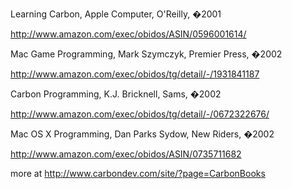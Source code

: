 Learning Carbon,
Apple Computer,
O'Reilly,
�2001

http://www.amazon.com/exec/obidos/ASIN/0596001614/

Mac Game Programming,
Mark Szymczyk,
Premier Press, �2002

http://www.amazon.com/exec/obidos/tg/detail/-/1931841187

Carbon Programming,
K.J. Bricknell,
Sams, �2002

http://www.amazon.com/exec/obidos/tg/detail/-/0672322676/

Mac OS X Programming,
Dan Parks Sydow,
New Riders, �2002

http://www.amazon.com/exec/obidos/ASIN/0735711682


more at  http://www.carbondev.com/site/?page=CarbonBooks

